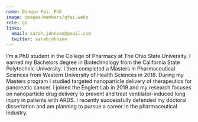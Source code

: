 ```yaml
---
name: Qinqin Fei, PhD
image: images/members/qfei.webp
role: gs
links:
  email: sarah.johnson@gmail.com
  twitter: sarahjohnson
---
```


I’m a PhD student in the College of Pharmacy at The Ohio State University. I earned my Bachelors degree in Biotechnology from the California State Polytechnic University. I then completed a Masters in Pharmaceutical Sciences from Western University of Health Sciences in 2018. During my Masters program I studied targeted nanoparticle delivery of therapeutics for pancreatic cancer.  I joined the  Englert Lab in 2019 and my research focuses on nanoparticle drug delivery to prevent and treat ventilator-induced lung injury in patients with ARDS. I recently successfully defended my doctoral dissertation and am planning to pursue a career in the pharmaceutical industry.